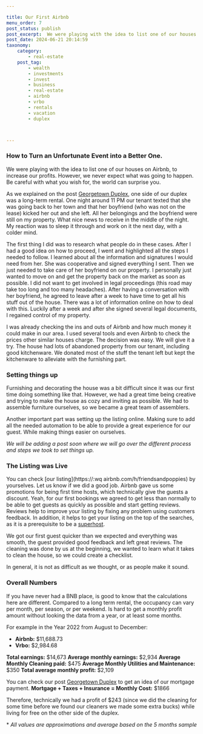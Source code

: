 ```yaml
---

title: Our First Airbnb
menu_order: 7
post_status: publish
post_excerpt:  We were playing with the idea to list one of our houses on Airbnb, to increase our profits. However, we never expect what was going to happen. Be careful with what you wish for, the world can surprise you. 
post_date: 2024-06-21 20:14:59
taxonomy:
    category:
        - real-estate
    post_tag:
        - wealth
        - investments
        - invest
        - business
        - real-estate
        - airbnb
        - vrbo
        - rentals
        - vacation
        - duplex



---
```


### How to Turn an Unfortunate Event into a Better One.

We were playing with the idea to list one of our houses on Airbnb, to increase our profits. However, we never expect what was going to happen. Be careful with what you wish for, the world can surprise you. 

As we explained on the post [Georgetown Duplex](https://familyventurescafe.com/real-estate/georgetown-duplex), one side of our duplex was a long-term rental. One night around 11 PM our tenant texted that she was going back to her town and that her boyfriend (who was not on the lease) kicked her out and she left. All her belongings and the boyfriend were still on my property. What nice news to receive in the middle of the night. My reaction was to sleep it through and work on it the next day, with a colder mind. 

The first thing I did was to research what people do in these cases. After I had a good idea on how to proceed, I went and highlighted all the steps I needed to follow. I learned about all the information and signatures I would need from her. She was cooperative and signed everything I sent. Then we just needed to take care of her boyfriend on our property. I personally just wanted to move on and get the property back on the market as soon as possible. I did not want to get involved in legal proceedings (this road may take too long and too many headaches). After having a conversation with her boyfriend, he agreed to leave after a week to have time to get all his stuff out of the house. There was a lot of information online on how to deal with this. Luckily after a week and after she signed several legal documents, I regained control of my property. 

I was already checking the ins and outs of Airbnb and how much money it could make in our area. I used several tools and even Airbnb to check the prices other similar houses charge. The decision was easy. We will give it a try. The house had lots of abandoned property from our tenant, including good kitchenware. We donated most of the stuff the tenant left but kept the kitchenware to alleviate with the furnishing part. 

### Setting things up

Furnishing and decorating the house was a bit difficult since it was our first time doing something like that. However, we had a great time being creative and trying to make the house as cozy and inviting as possible. We had to assemble furniture ourselves, so we became a great team of assemblers. 

Another important part was setting up the listing online. Making sure to add all the needed automation to be able to provide a great experience for our guest. While making things easier on ourselves.

*We will be adding a post soon where we will go over the different process and steps we took to set things up.*

### The Listing was Live

You can check [our listing](https://:wq
airbnb.com/h/friendsandpoppies) by yourselves. Let us know if we did a good job. Airbnb gave us some promotions for being first time hosts, which technically give the guests a discount. Yeah, for our first bookings we agreed to get less than normally to be able to get guests as quickly as possible and start getting reviews. Reviews help to improve your listing by fixing any problem using customers feedback. In addition, it helps to get your listing on the top of the searches, as it is a prerequisite to be a [superhost](https://www.airbnb.com/help/article/829).

We got our first guest quicker than we expected and everything was smooth, the guest provided good feedback and left great reviews. The cleaning was done by us at the beginning, we wanted to learn what it takes to clean the house, so we could create a checklist.

In general, it is not as difficult as we thought, or as people make it sound.  

### Overall Numbers

If you have never had a BNB place, is good to know that the calculations here are different. Compared to a long term rental, the occupancy can vary per month, per season, or per weekend. Is hard to get a monthly profit amount without looking the data from a year, or at least some months. 

For example in the Year 2022 from August to December:

* **Airbnb:** $11,688.73
* **Vrbo:** $2,984.68

**Total earnings:** $14,673
**Average monthly earnings:** $2,934
**Average Monthly Cleaning paid:** $475
**Average Monthly Utilities and Maintenance:** $350
**Total average monthly profit:** $2,109

You can check our post [Georgetown Duplex](https://familyventurescafe.com/real-estate/georgetown-duplex) to get an idea of our mortgage payment.
**Mortgage + Taxes + Insurance = Monthly Cost:** $1866

Therefore, technically we had a profit of $243 (since we did the cleaning for some time before we found our cleaners we made some extra bucks) while living for free on the other side of the duplex.
 
\* *All values are approximations and average based on the 5 months sample*

